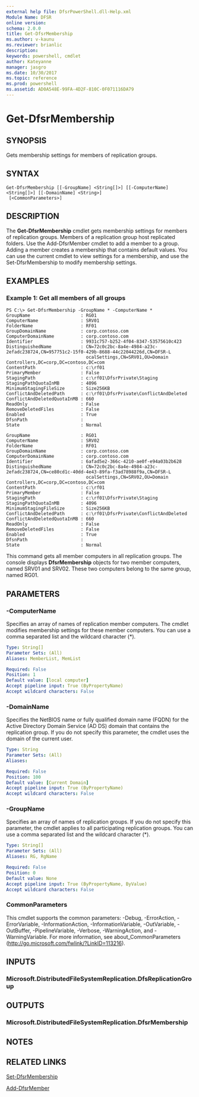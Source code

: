 ```yaml
---
external help file: DfsrPowerShell.dll-Help.xml
Module Name: DFSR
online version: 
schema: 2.0.0
title: Get-DfsrMembership
ms.author: v-kaunu
ms.reviewer: brianlic
description: 
keywords: powershell, cmdlet
author: Kateyanne
manager: jasgro
ms.date: 10/30/2017
ms.topic: reference
ms.prod: powershell
ms.assetid: AD0A548E-99FA-4D2F-810C-0F071116DA79
---
```


# Get-DfsrMembership

## SYNOPSIS
Gets membership settings for members of replication groups.

## SYNTAX

```
Get-DfsrMembership [[-GroupName] <String[]>] [[-ComputerName] <String[]>] [[-DomainName] <String>]
 [<CommonParameters>]
```

## DESCRIPTION
The **Get-DfsrMembership** cmdlet gets membership settings for members of replication groups.
Members of a replication group host replicated folders.
Use the Add-DfsrMember cmdlet to add a member to a group.
Adding a member creates a membership that contains default values.
You can use the current cmdlet to view settings for a membership, and use the Set-DfsrMembership to modify membership settings.

## EXAMPLES

### Example 1: Get all members of all groups
```
PS C:\> Get-DfsrMembership -GroupName * -ComputerName *
GroupName                   : RG01
ComputerName                : SRV01
FolderName                  : RF01
GroupDomainName             : corp.contoso.com
ComputerDomainName          : corp.contoso.com
Identifier                  : 9931c757-b252-4f04-8347-53575610c423
DistinguishedName           : CN=72c0c2bc-8a4e-4984-a23c-2efadc238724,CN=957751c2-15f0-429b-8688-44c22044226d,CN=DFSR-L
                              ocalSettings,CN=SRV01,OU=Domain Controllers,DC=corp,DC=contoso,DC=com
ContentPath                 : c:\rf01
PrimaryMember               : False
StagingPath                 : c:\rf01\DfsrPrivate\Staging
StagingPathQuotaInMB        : 4096
MinimumStagingFileSize      : Size256KB
ConflictAndDeletedPath      : c:\rf01\DfsrPrivate\ConflictAndDeleted
ConflictAndDeletedQuotaInMB : 660
ReadOnly                    : False
RemoveDeletedFiles          : False
Enabled                     : True
DfsnPath                    : 
State                       : Normal

GroupName                   : RG01
ComputerName                : SRV02
FolderName                  : RF01
GroupDomainName             : corp.contoso.com
ComputerDomainName          : corp.contoso.com
Identifier                  : 6afad5e2-366c-4210-ae0f-e94a03b2b628
DistinguishedName           : CN=72c0c2bc-8a4e-4984-a23c-2efadc238724,CN=ce80cd1c-40dd-4e43-89fa-f3ad78988f9a,CN=DFSR-L
                              ocalSettings,CN=SRV02,OU=Domain Controllers,DC=corp,DC=contoso,DC=com
ContentPath                 : c:\rf01
PrimaryMember               : False
StagingPath                 : c:\rf01\DfsrPrivate\Staging
StagingPathQuotaInMB        : 4096
MinimumStagingFileSize      : Size256KB
ConflictAndDeletedPath      : c:\rf01\DfsrPrivate\ConflictAndDeleted
ConflictAndDeletedQuotaInMB : 660
ReadOnly                    : False
RemoveDeletedFiles          : False
Enabled                     : True
DfsnPath                    : 
State                       : Normal
```

This command gets all member computers in all replication groups.
The console displays **DfsrMembership** objects for two member computers, named SRV01 and SRV02.
These two computers belong to the same group, named RG01.

## PARAMETERS

### -ComputerName
Specifies an array of names of replication member computers.
The cmdlet modifies membership settings for these member computers.
You can use a comma separated list and the wildcard character (*).

```yaml
Type: String[]
Parameter Sets: (All)
Aliases: MemberList, MemList

Required: False
Position: 1
Default value: [local computer]
Accept pipeline input: True (ByPropertyName)
Accept wildcard characters: False
```

### -DomainName
Specifies the NetBIOS name or fully qualified domain name (FQDN) for the Active Directory Domain Service (AD DS) domain that contains the replication group.
If you do not specify this parameter, the cmdlet uses the domain of the current user.

```yaml
Type: String
Parameter Sets: (All)
Aliases: 

Required: False
Position: 100
Default value: [Current Domain]
Accept pipeline input: True (ByPropertyName)
Accept wildcard characters: False
```

### -GroupName
Specifies an array of names of replication groups.
If you do not specify this parameter, the cmdlet applies to all participating replication groups.
You can use a comma separated list and the wildcard character (*).

```yaml
Type: String[]
Parameter Sets: (All)
Aliases: RG, RgName

Required: False
Position: 0
Default value: None
Accept pipeline input: True (ByPropertyName, ByValue)
Accept wildcard characters: False
```

### CommonParameters
This cmdlet supports the common parameters: -Debug, -ErrorAction, -ErrorVariable, -InformationAction, -InformationVariable, -OutVariable, -OutBuffer, -PipelineVariable, -Verbose, -WarningAction, and -WarningVariable. For more information, see about_CommonParameters (http://go.microsoft.com/fwlink/?LinkID=113216).

## INPUTS

### Microsoft.DistributedFileSystemReplication.DfsReplicationGroup

## OUTPUTS

### Microsoft.DistributedFileSystemReplication.DfsrMembership

## NOTES

## RELATED LINKS

[Set-DfsrMembership](./Set-DfsrMembership.md)

[Add-DfsrMember](./Add-DfsrMember.md)

